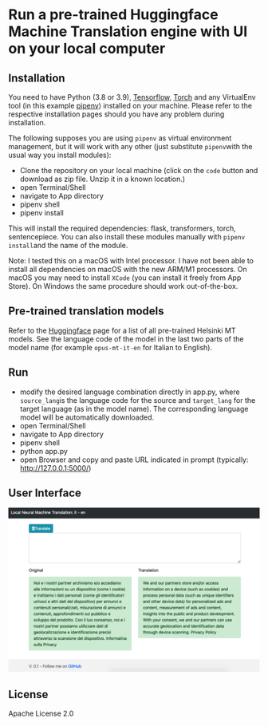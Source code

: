 # Run a pre-trained Huggingface Machine Translation engine with UI on your local computer

## Installation

You need to have Python (3.8 or 3.9), [Tensorflow](https://www.tensorflow.org/install), [Torch](https://pytorch.org/get-started/locally/) and any VirtualEnv tool (in this example [pipenv](https://pypi.org/project/pipenv/)) installed on your machine. Please refer to the respective installation pages should you have any problem during installation.

The following supposes you are using `pipenv` as virtual environment management, but it will work with any other (just substitute `pipenv`with the usual way you install modules):

- Clone the repository on your local machine (click on the `code` button and download as zip file. Unzip it in a known location.)
- open Terminal/Shell
- navigate to App directory
- pipenv shell
- pipenv install

This will install the required dependencies: flask, transformers, torch, sentencepiece. You can also install these modules manually with `pipenv install`and the name of the module.

Note: I tested this on a macOS with Intel processor. I have not been able to install all dependencies on macOS with the new ARM/M1 processors. On macOS you may need to install `XCode` (you can install it freely from App Store). On Windows the same procedure should work out-of-the-box.  

## Pre-trained translation models
Refer to the [Huggingface](https://huggingface.co/Helsinki-NLP) page for a list of all pre-trained Helsinki MT models. See the language code of the model in the last two parts of the model name (for example `opus-mt-it-en` for Italian to English).

## Run
- modify the desired language combination directly in app.py, where `source_lang`is the language code for the source and `target_lang` for the target language (as in the model name). The corresponding language model will be automatically downloaded.
- open Terminal/Shell
- navigate to App directory
- pipenv shell
- python app.py
- open Browser and copy and paste URL indicated in prompt (typically: http://127.0.0.1:5000/)

## User Interface

![alt text](screen.png?raw=true "User Interface")

## License
Apache License 2.0
 
